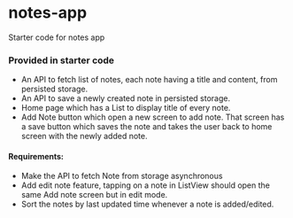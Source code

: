# notes-app
Starter code for notes app


### Provided in starter code
- An API to fetch list of notes, each note having a title and content, from persisted storage.
- An API to save a newly created note in persisted storage.
- Home page which has a List to display title of every note.
- Add Note button which open a new screen to add note. That screen has a save button which saves the note and takes the user back to home screen with the newly added note.


#### Requirements:
- Make the API to fetch Note from storage asynchronous
- Add edit note feature, tapping on a note in ListView should open the same Add note screen but in edit mode.
- Sort the notes by last updated time whenever a note is added/edited.



